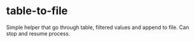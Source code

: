 # table-to-file

Simple helper that go through table, filtered values and append to file. Can stop and resume process.
